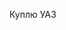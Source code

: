 Куплю УАЗ

<!---
D1moncheck/D1moncheck is a ✨ special ✨ repository because its `README.md` (this file) appears on your GitHub profile.
You can click the Preview link to take a look at your changes.
--->
